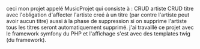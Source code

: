 ceci mon projet appelé MusicProjet qui consiste à :
CRUD artiste
CRUD titre avec l'obligation d'affecter l'artiste creé à un titre (par contre l'artiste peut avoir aucun titre) aussi à la phase de suppression si on supprime l'artiste tous les titres seront automatiquement supprimé.
j'ai travaillé ce projet avec le framework symfony du PHP et l'affichage s'est avec des templates twig (du framework).
